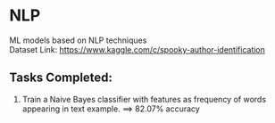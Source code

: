 # NLP
ML models based on NLP techniques <br>
Dataset Link: https://www.kaggle.com/c/spooky-author-identification

## Tasks Completed:
1. Train a Naive Bayes classifier with features as frequency of words appearing in text example. ==> 82.07% accuracy
